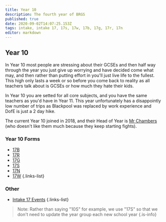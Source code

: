 ```yaml
---
title: Year 10
description: The fourth year of BRGS
published: true
date: 2020-09-02T14:07:25.153Z
tags: intake, intake 17, 17s, 17w, 17b, 17g, 17r, 17n
editor: markdown
---
```


## Year 10
 In Year 10 most people are stressing about their GCSEs and then half way through the year you just give up worrying and have decided come what may, and then rather than putting effort in you'll just live life to the fullest. This high only lasts a week or so before you come back to reality as all teachers talk about is GCSEs or how much they hate their kids.
 
 In Year 10 you are setted for all core subjects, and you have the same teachers as you'd have in Year 11. This year unfortunately has a disappointly low number of trips as Blackpool was replaced by work experience and DofE is just a 2 day hike.
 
The current Year 10 joined in 2018, and their Head of Year is [Mr Chambers](/teachers/mr-chambers) (who doesn't like them much because they keep starting fights).

### Year 10 Forms
- [17B](/students/intake17/b)
- [17R](/students/intake17/r)
- [17G](/students/intake17/g)
- [17S](/students/intake17/s)
- [17N](/students/intake17/n)
- [17W](/students/intake17/w)
{.links-list}

### Other
- [Intake 17 Events](/students/intake17/events)
{.links-list}

> Note:  Rather than saying "10S" for example, we use "17S" so that we don't need to update the year group each new school year
{.is-info}